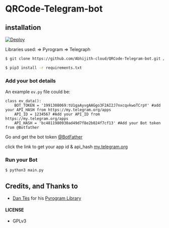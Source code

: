 # QRCode-Telegram-bot

## installation

[![Deploy](https://www.herokucdn.com/deploy/button.svg)](https://heroku.com/deploy?template=https://github.com/Abhijith-cloud/QRCode-Telegram-bot/)

Libraries used: => Pyrogram => Telegraph

```sh
$ git clone https://github.com/Abhijith-cloud/QRCode-Telegram-bot.git / gh repo clone Abhijith-cloud/QRCode-Telegram-bot
```
```sh
$ pip3 install -r requirements.txt
```
### Add your bot details

An example `ev.py` file could be:

```python3
class ev_data():
    BOT_TOKEN = '1991308069:tU1gaAyvgAAGgo3F2AI2J7nxcqvkwoTCrpY' #add your API_HASH from https://my.telegram.org/apps
    API_ID = 1234567 #Add your API_ID from https://my.telegram.org/apps
    API_HASH = 'bc4811980930ad49d7f8e2b024f7cf13' #Add your Bot token from @Botfather
```
Go and get the bot token [@BotFather](https://telegram.dog/BotFather)

click the link to get your app id & api_hash [my.telegram.org](https://my.telegram.org/auth)

### Run your Bot

```sh
$ python3 main.py
```

## Credits, and Thanks to

* [Dan Tès](https://telegram.dog/haskell) for his [Pyrogram Library](https://github.com/pyrogram/pyrogram)

#### LICENSE
- GPLv3

